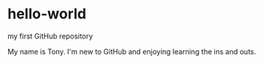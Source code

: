 # hello-world
my first GitHub repository

My name is Tony. I'm new to GitHub and enjoying learning the ins and outs.
